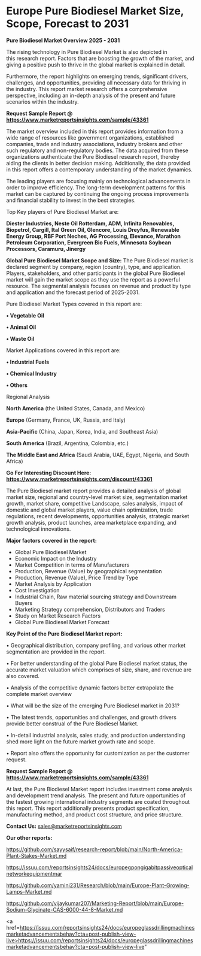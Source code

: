 # Europe Pure Biodiesel Market Size, Scope, Forecast to 2031

<Strong> Pure Biodiesel Market Overview 2025 - 2031</strong>

The rising technology in Pure Biodiesel Market is also depicted in this research report. Factors that are boosting the growth of the market, and giving a positive push to thrive in the global market is explained in detail.

Furthermore, the report highlights on emerging trends, significant drivers, challenges, and opportunities, providing all necessary data for thriving in the industry. This report market research offers a comprehensive perspective, including an in-depth analysis of the present and future scenarios within the industry.

<strong>Request Sample Report @ <a href=https://www.marketreportsinsights.com/sample/43361>https://www.marketreportsinsights.com/sample/43361</a></strong>

The market overview included in this report provides information from a wide range of resources like government organizations, established companies, trade and industry associations, industry brokers and other such regulatory and non-regulatory bodies. The data acquired from these organizations authenticate the Pure Biodiesel research report, thereby aiding the clients in better decision making. Additionally, the data provided in this report offers a contemporary understanding of the market dynamics.

The leading players are focusing mainly on technological advancements in order to improve efficiency. The long-term development patterns for this market can be captured by continuing the ongoing process improvements and financial stability to invest in the best strategies.

Top Key players of Pure Biodiesel Market are:

<strong>Diester Industries, Neste Oil Rotterdam, ADM, Infinita Renovables, Biopetrol, Cargill, Ital Green Oil, Glencore, Louis Dreyfus, Renewable Energy Group, RBF Port Neches, AG Processing, Elevance, Marathon Petroleum Corporation, Evergreen Bio Fuels, Minnesota Soybean Processors, Caramuru, Jinergy</strong>

<strong><b>Global Pure Biodiesel Market Scope and Size:</b></strong>
The Pure Biodiesel market is declared segment by company, region (country), type, and application. Players, stakeholders, and other participants in the global Pure Biodiesel market will gain the market scope as they use the report as a powerful resource. The segmental analysis focuses on revenue and product by type and application and the forecast period of 2025-2031.

Pure Biodiesel Market Types covered in this report are:

<strong>•  Vegetable Oil

•  Animal Oil

•  Waste Oil</strong>

Market Applications covered in this report are:

<strong>•  Industrial Fuels

•  Chemical Industry

•  Others</strong> 

Regional Analysis

<strong>North America</strong> (the United States, Canada, and Mexico)

<strong>Europe</strong> (Germany, France, UK, Russia, and Italy)

<strong>Asia-Pacific</strong> (China, Japan, Korea, India, and Southeast Asia)

<strong>South America</strong> (Brazil, Argentina, Colombia, etc.)

<strong>The Middle East and Africa</strong> (Saudi Arabia, UAE, Egypt, Nigeria, and South Africa)

<strong>Go For Interesting Discount Here: <a href=https://www.marketreportsinsights.com/discount/43361>https://www.marketreportsinsights.com/discount/43361</a></strong>

The Pure Biodiesel market report provides a detailed analysis of global market size, regional and country-level market size, segmentation market growth, market share, competitive Landscape, sales analysis, impact of domestic and global market players, value chain optimization, trade regulations, recent developments, opportunities analysis, strategic market growth analysis, product launches, area marketplace expanding, and technological innovations.

<strong><b>Major factors covered in the report:</b></strong>
<ul>
  <li>Global Pure Biodiesel Market </li>
  <li>Economic Impact on the Industry</li>
  <li>Market Competition in terms of Manufacturers</li>
  <li>Production, Revenue (Value) by geographical segmentation</li>
  <li>Production, Revenue (Value), Price Trend by Type</li>
  <li>Market Analysis by Application</li>
  <li>Cost Investigation</li>
  <li>Industrial Chain, Raw material sourcing strategy and Downstream Buyers</li>
  <li>Marketing Strategy comprehension, Distributors and Traders</li>
  <li>Study on Market Research Factors</li>
  <li>Global Pure Biodiesel Market Forecast</li>
</ul>

<strong><b>Key Point of the Pure Biodiesel Market report:</b></strong>

• Geographical distribution, company profiling, and various other market segmentation are provided in the report.

• For better understanding of the global Pure Biodiesel market status, the accurate market valuation which comprises of size, share, and revenue are also covered.

• Analysis of the competitive dynamic factors better extrapolate the complete market overview

• What will be the size of the emerging Pure Biodiesel market in 2031?

• The latest trends, opportunities and challenges, and growth drivers provide better construal of the Pure Biodiesel Market.

• In-detail industrial analysis, sales study, and production understanding shed more light on the future market growth rate and scope.

• Report also offers the opportunity for customization as per the customer request.

<strong>Request Sample Report @ <a href=https://www.marketreportsinsights.com/sample/43361>https://www.marketreportsinsights.com/sample/43361</a></strong>

At last, the Pure Biodiesel Market report includes investment come analysis and development trend analysis. The present and future opportunities of the fastest growing international industry segments are coated throughout this report. This report additionally presents product specification, manufacturing method, and product cost structure, and price structure.

<strong>Contact Us:</strong>
sales@marketreportsinsights.com

<strong>Our other reports:</strong>

<a href=https://github.com/sayysaif/research-report/blob/main/North-America-Plant-Stakes-Market.md>https://github.com/sayysaif/research-report/blob/main/North-America-Plant-Stakes-Market.md</a>

<a href=https://issuu.com/reportsinsights24/docs/europegpongigabitpassiveopticalnetworkequipmentmar>https://issuu.com/reportsinsights24/docs/europegpongigabitpassiveopticalnetworkequipmentmar</a>

<a href=https://github.com/yamini231/Research/blob/main/Europe-Plant-Growing-Lamps-Market.md>https://github.com/yamini231/Research/blob/main/Europe-Plant-Growing-Lamps-Market.md</a>

<a href=https://github.com/vijaykumar207/Marketing-Report/blob/main/Europe-Sodium-Glycinate-CAS-6000-44-8-Market.md>https://github.com/vijaykumar207/Marketing-Report/blob/main/Europe-Sodium-Glycinate-CAS-6000-44-8-Market.md</a>

<a href=https://issuu.com/reportsinsights24/docs/europeglassdrillingmachinesmarketadvancementsbehav?cta=post-publish-view-live>https://issuu.com/reportsinsights24/docs/europeglassdrillingmachinesmarketadvancementsbehav?cta=post-publish-view-live</a>"
